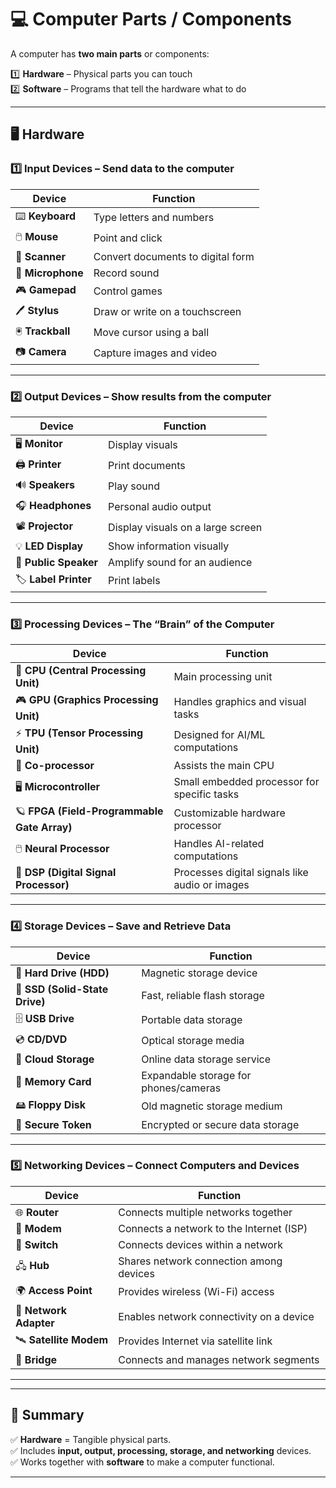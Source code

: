 # 💻 Computer Parts / Components

A computer has **two main parts** or components:

1️⃣ **Hardware** – Physical parts you can touch  
2️⃣ **Software** – Programs that tell the hardware what to do

---

## 🖥️ Hardware

### 1️⃣ Input Devices – Send data to the computer

| Device | Function |
|---------|-----------|
| ⌨️ **Keyboard** | Type letters and numbers |
| 🖱️ **Mouse** | Point and click |
| 📠 **Scanner** | Convert documents to digital form |
| 🎤 **Microphone** | Record sound |
| 🎮 **Gamepad** | Control games |
| 🖊️ **Stylus** | Draw or write on a touchscreen |
| 🖲️ **Trackball** | Move cursor using a ball |
| 📷 **Camera** | Capture images and video |

---

### 2️⃣ Output Devices – Show results from the computer

| Device | Function |
|---------|-----------|
| 🖥️ **Monitor** | Display visuals |
| 🖨️ **Printer** | Print documents |
| 🔊 **Speakers** | Play sound |
| 🎧 **Headphones** | Personal audio output |
| 📽️ **Projector** | Display visuals on a large screen |
| 💡 **LED Display** | Show information visually |
| 📢 **Public Speaker** | Amplify sound for an audience |
| 🏷️ **Label Printer** | Print labels |

---

### 3️⃣ Processing Devices – The “Brain” of the Computer

| Device | Function |
|---------|-----------|
| 🧠 **CPU (Central Processing Unit)** | Main processing unit |
| 🎮 **GPU (Graphics Processing Unit)** | Handles graphics and visual tasks |
| ⚡ **TPU (Tensor Processing Unit)** | Designed for AI/ML computations |
| 🔢 **Co-processor** | Assists the main CPU |
| 🖥️ **Microcontroller** | Small embedded processor for specific tasks |
| 🪐 **FPGA (Field-Programmable Gate Array)** | Customizable hardware processor |
| 🖱️ **Neural Processor** | Handles AI-related computations |
| 🔄 **DSP (Digital Signal Processor)** | Processes digital signals like audio or images |

---

### 4️⃣ Storage Devices – Save and Retrieve Data

| Device | Function |
|---------|-----------|
| 💽 **Hard Drive (HDD)** | Magnetic storage device |
| 💾 **SSD (Solid-State Drive)** | Fast, reliable flash storage |
| 🗄️ **USB Drive** | Portable data storage |
| 💿 **CD/DVD** | Optical storage media |
| 🧊 **Cloud Storage** | Online data storage service |
| 📝 **Memory Card** | Expandable storage for phones/cameras |
| 🖴 **Floppy Disk** | Old magnetic storage medium |
| 🔑 **Secure Token** | Encrypted or secure data storage |

---

### 5️⃣ Networking Devices – Connect Computers and Devices

| Device | Function |
|---------|-----------|
| 🌐 **Router** | Connects multiple networks together |
| 📡 **Modem** | Connects a network to the Internet (ISP) |
| 🔌 **Switch** | Connects devices within a network |
| 🖧 **Hub** | Shares network connection among devices |
| 🌍 **Access Point** | Provides wireless (Wi-Fi) access |
| 🔄 **Network Adapter** | Enables network connectivity on a device |
| 🛰️ **Satellite Modem** | Provides Internet via satellite link |
| 🔗 **Bridge** | Connects and manages network segments |

---

---

## 📘 Summary

✅ **Hardware** = Tangible physical parts.  
✅ Includes **input, output, processing, storage, and networking** devices.  
✅ Works together with **software** to make a computer functional.  

---
